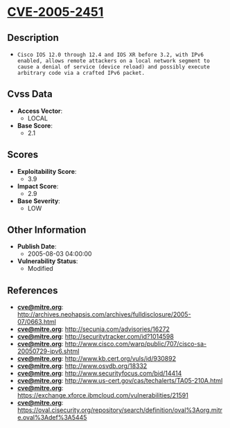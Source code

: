
# [CVE-2005-2451](https://cve.mitre.org/cgi-bin/cvename.cgi?name=CVE-2005-2451)

## Description

- `Cisco IOS 12.0 through 12.4 and IOS XR before 3.2, with IPv6 enabled, allows remote attackers on a local network segment to cause a denial of service (device reload) and possibly execute arbitrary code via a crafted IPv6 packet.`

## Cvss Data

- **Access Vector**:
  - LOCAL
- **Base Score**:
  - 2.1

## Scores

- **Exploitability Score**:
  - 3.9
- **Impact Score**:
  - 2.9
- **Base Severity**:
  - LOW

## Other Information

- **Publish Date**:
  - 2005-08-03 04:00:00
- **Vulnerability Status**:
  - Modified

## References

- **cve@mitre.org**: http://archives.neohapsis.com/archives/fulldisclosure/2005-07/0663.html
- **cve@mitre.org**: http://secunia.com/advisories/16272
- **cve@mitre.org**: http://securitytracker.com/id?1014598
- **cve@mitre.org**: http://www.cisco.com/warp/public/707/cisco-sa-20050729-ipv6.shtml
- **cve@mitre.org**: http://www.kb.cert.org/vuls/id/930892
- **cve@mitre.org**: http://www.osvdb.org/18332
- **cve@mitre.org**: http://www.securityfocus.com/bid/14414
- **cve@mitre.org**: http://www.us-cert.gov/cas/techalerts/TA05-210A.html
- **cve@mitre.org**: https://exchange.xforce.ibmcloud.com/vulnerabilities/21591
- **cve@mitre.org**: https://oval.cisecurity.org/repository/search/definition/oval%3Aorg.mitre.oval%3Adef%3A5445
